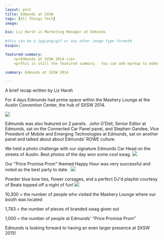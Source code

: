 ```yaml
---
layout: post
title: Edmunds at SXSW
tags: [All Things Tech]
image:

bio: Liz Harsh is Marketing Manager at Edmunds
 
#this can be a jpg/png/gif or any other image type format#
biopic: 

featured-summary:
    <p>Edmunds at SXSW 2014.</p>
    <p>This is still the featured summary.  You can add markup to make it look extra pretty, if that's what you want to do.</p>

summary: Edmunds at SXSW 2014

---
```


A brief recap written by Liz Harsh

For 4 days Edmunds had prime space within the Mashery Lounge at the Austin Convention Center, the hub of SXSW 2014.  

<img src="{{site.baseimagesurl}}/SXSW-pic-1.jpg"/>

Edmunds was also featured on 2 panels.  John O'Dell, Senior Editor at Edmunds, sat on the Connected Car Panel panel, and Stephen Gandee, Vice President of Mobile and Emerging Technologies at Edmunds, sat on another panel and talked about about Edmunds' ROWE culture.


We held a photo challenge with our signature Edmunds Car Head on the streets of Austin. Best photos of the day won some cool swag.
<img src="{{site.baseimagesurl}}/SXSW-pic-2.png"/>


Our "Price Promise Prom" themed Happy Hour was very successful and noted as the best party to date. 
<img src="{{site.baseimagesurl}}/SXSW-pic-3.jpg"/>


Powder blue bow ties, flower corsages, and a perfect DJ'd playlist courtesy of Beats topped off a night of fun!
<img src="{{site.baseimagesurl}}/SXSW-pic-4.jpg"/>


10,300 = the number of people who visited the Mashery Lounge where our booth was located

1,783 = the number of pieces of branded swag given out

1,000 = the number of people at Edmunds' "Price Promise Prom" 

Edmunds is looking forward to having an even larger presence at SXSW 2015!




